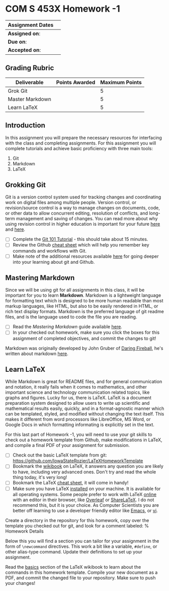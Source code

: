 # COM S 453X Homework -1

| Assignment Dates | |
| --- | --- |
|**Assigned on**: | |
|**Due on**: | |
|**Accepted on**: | |

## Grading Rubric

|Deliverable | Points Awarded | Maximum Points |
|---|---|---|
| Grok Git | | 5 |
| Master Markdown | | 5 |
| Learn LaTeX | | 5 |

## Introduction

In this assignment you will prepare the necessary resources for interfacing with the class and
completing assignments.  For this assignment you will complete tutorials and achieve basic
proficiency with three main tools:

1. Git
2. Markdown
3. LaTeX

## Grokking Git

Git is a version control system used for tracking changes and coordinating work on digital files among multiple people.
Version control, or revision/source control is a way to manage changes on documents, code, or other data to allow 
concurrent editing, resolution of conflicts, and long-term management and saving of changes.  You can read more 
about why using revision control in higher education is important for your future [here](https://medium.com/@jsiarto/version-control-and-higher-education-78dc8e3f66f1#.wbogkr8rl) and [here](https://jarofgreen.co.uk/2013/05/why-programmers-should-learn-git/).

- [ ] Complete the
  [Git 101 Tutorial](https://try.github.io/levels/1/challenges/1) -
  this should take about 15 minutes.
- [ ] Review the Github
  [cheat sheet](https://education.github.com/git-cheat-sheet-education.pdf)
  which will help you remember key commands and workflows with Git.
- [ ] Make note of the additional resources available
  [here](https://help.github.com/articles/good-resources-for-learning-git-and-github/)
  for going deeper into your learning about git and Github.

## Mastering Markdown

Since we will be using git for all assignments in this class, it will
be important for you to learn **Markdown**.  Markdown is a lightweight
language for formatting text which is designed to be more human
readable than most markup languages, like HTML, but also to be easily
rendered in HTML, or rich text display formats.  Markdown is the
preferred language of git readme files, and is the language used to
code the file you are reading.

- [ ] Read the *Mastering Markdown* guide available
  [here](https://guides.github.com/features/mastering-markdown/).
- [ ] In your checked out homework, make sure you click the boxes for
  this assignment of completed objectives, and commit the changes to
  git!

Markdown was originally developed by John Gruber of
[Daring Fireball](daringfireball.net), he's written about markdown
[here](http://daringfireball.net/projects/markdown/).

## Learn LaTeX

While Markdown is great for README files, and for general
communication and notation, it really fails when it comes to
mathematics, and other important science and technology communication
related topics, like graphs and figures.  Lucky for us, there is
LaTeX.  LaTeX is a document preparation system designed to allow users
to write up scientific and mathematical results easily, quickly, and
in a format-agnostic manner which can be templated, styled, and
modified without changing the text itself.  This makes it different
from word processors like LibreOffice, MS Word, or Google Docs in
which formatting informating is explicitly set in the text.

For this last part of Homework -1, you will need to use your git
skills to check out a homework template from Github, make
modifications in LaTeX, and compile a final PDF of your assignment for
submission.

- [ ] Check out the basic LaTeX template from git: https://github.com/IowaStateRozier/LaTeXHomeworkTemplate
- [ ] Bookmark the [wikibook](https://en.wikibooks.org/wiki/LaTeX) on LaTeX, it answers any question you are
  likely to have, including very advanced ones.  Don't try and read
  the whole thing today, it's very long!
- [ ] Bookmark the LaTeX
  [cheat sheet](http://www.ctan.org/tex-archive/info/latexcheat/latexcheat/latexsheet.pdf),
  it will come in handy!
- [ ] Make sure you have LaTeX
  [installed](https://en.wikibooks.org/wiki/LaTeX/Installation) on
  your machine.  It is available for all operating systems.  Some
  people prefer to work with LaTeX
  [online](https://en.wikibooks.org/wiki/LaTeX/Installation#Online_solutions)
  with an editor in their browser, like
  [Overleaf](https://en.wikibooks.org/wiki/LaTeX/Installation#Online_solutions)
  or [ShareLaTeX](https://www.sharelatex.com/).  I do not recommend
  this, but it is your choice.  As Computer Scientists you are better
  off learning to use a developer friendly editor like
  [Emacs](https://en.wikibooks.org/wiki/Emacs), or
  [vi](https://en.wikibooks.org/wiki/Learning_the_vi_Editor).

Create a directory in the repository for this homework, copy over the
template you checked out for git, and look for a comment labeled:
    % Homework Details

Below this you will find a section you can tailor for your
assignment in the form of `\newcommand` directives.  This work a bit
like a variable, `#define`, or other alias-type command.  Update their
definitions to set up your assignment.

Read the [basics](https://en.wikibooks.org/wiki/LaTeX/Basics) section
of the LaTeX wikibook to learn about the commands in this homework
template.  Compile your new document as a PDF, and commit the changed
file to your repository.  Make sure to push your changes!
